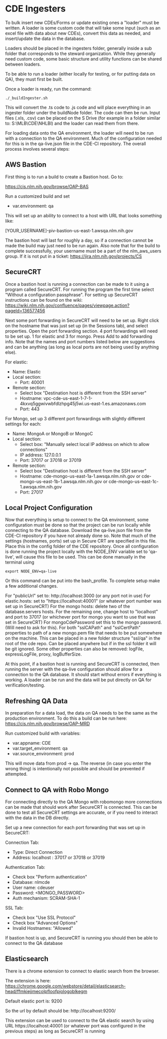# CDE Ingesters

To bulk insert new CDEs/Forms or update existing ones a "loader" must be written. A loader is some custom code that will take some input (such as an excel file with data about new CDEs), convert this data as needed, and insert/update the data in the database.  

Loaders should be placed in the ingesters folder, generally inside a sub folder that corresponds to the steward organization. While they generally need custom code, some basic structure and utility functions can be shared between loaders. 

To be able to run a loader (either locally for testing, or for putting data on QA), they must first be built.

Once a loader is ready, run the command:

```
./_buildIngester.sh 
```


This will convert the .ts code to .js code and will place everything in an ingester folder under the buildNode folder. The code can then be run. Input files (.xls, .csv) can be placed on the S Drive (for example in a folder similar to: S:\MLB\CDE\NHLBI) and the loader can read them from there. 

For loading data onto the QA environment, the loader will need to be run with a connection to the QA environment. Much of the configuration needed for this is in the qa-live.json file in the CDE-CI repository. The overall process involves several steps:

## AWS Bastion

First thing is to run a build to create a Bastion host. Go to: 

https://cis.nlm.nih.gov/browse/OAP-BAS

Run a customized build and set 

- var.environment: qa

This will set up an ability to connect to a host with URL that looks something like: 

[YOUR_USERNAME]-piv-bastion-us-east-1.awsqa.nlm.nih.gov

The bastion host will last for roughly a day, so if a connection cannot be made the build may just need to be run again. Also note that for the build to complete successfully, your username must be a part of the nlm_aws_users group. If it is not put in a ticket: https://jira.nlm.nih.gov/projects/CS

## SecureCRT

Once a bastion host is running a connection can be made to it using a program called SecureCRT. For running the program the first time select "Without a configuration passphrase". For setting up SecureCRT instructions can be found on the wiki: https://wiki.nlm.nih.gov/confluence/pages/viewpage.action?pageId=136577456

Next some port forwarding in SecureCRT will need to be set up. Right click on the hostname that was just set up (in the Sessions tab), and select properties. Open the port forwarding section. 4 port forwardings will need to be set up. 1 for elastic and 3 for mongo. Press Add to add forwarding info. Note that the names and port numbers listed below are suggestions and can be anything (as long as local ports are not being used by anything else).

For elastic: 

- Name: Elastic
- Local section:
    - Port: 40001
- Remote section: 
  - Select box "Destination host is different from the SSH server"
  - Hostname: vpc-cde-us-east-1-7-1-4kxvq5ggwivwbfdlzhpg45j5wi.us-east-1.es.amazonaws.com
  - Port: 443


For Mongo, set up 3 different port forwardings with slightly different settings for each:

- Name: MongoA or MongoB or MongoC
- Local section:
    - Select box: "Manually select local IP address on which to allow connections"
    - IP address: 127.0.0.1
    - Port: 37017 or 37018 or 37019
- Remote section:
    - Select box "Destination host is different from the SSH server"
    - Hostname: cde-mongo-us-east-1a-1.awsqa.nlm.nih.gov or cde-mongo-us-east-1b-1.awsqa.nlm.nih.gov or cde-mongo-us-east-1c-1.awsqa.nlm.nih.gov
    - Port: 27017


## Local Project Configuration

Now that everything is setup to connect to the QA environment, some configuration must be done so that the project can be run locally while connecting to the QA database. Download the qa-live.json file from the CDE-CI repository if you have not already done so. Note that much of the settings (hostnames, ports) set up in Secure CRT are specified in this file. Place this in the config folder of the CDE repository. Once all configuration is done running the project locally with the NODE_ENV variable set to 'qa-live', will cause this file to be used. This can be done manually in the terminal using 
```
export NODE_ENV=qa-live
```

Or this command can be put into the bash_profile. To complete setup make a few additional changes. 

For "publicUrl" set to: http://localhost:3000 (or any port not in use)
For elastic.hosts: set to "https://localhost:40001" (or whatever port number was set up in SecureCRT)
For the mongo hosts: delete two of the database.servers hosts. For the remaining one, change host to "localhost" and port to 37017 (or whichever port for mongo you want to use that was set in SecureCRT)
For mongoCdePassword set this to the mongo password. (Will need to ask for this).
For both "sslCAPath" and "sslCertPath" properties to path of a new mongo.pem file that needs to be put somewhere on the machine. This can be placed in a new folder structure "ssl/qa" in the root of the cde repo. Can be placed anywhere but if in the ssl folder it will be git ignored. Some other properties can also be removed: logFile, expressLogFile, proxy, logBufferSize.

At this point, if a bastion host is running and SecureCRT is connected, then running the server with the qa-live configuration should allow for a connection to the QA database. It should start without errors if everything is working. A loader can be run and the data will be put directly on QA for verification/testing.


## Refreshing QA Data

In preparation for a data load, the data on QA needs to be the same as the production environment. To do this a build can be run here: https://cis.nlm.nih.gov/browse/OAP-MRD

Run customized build with variables:
- var.appname: CDE
- var.target_environment: qa
- var.source_environment: prod

This will move data from prod -> qa. The reverse (in case you enter the wrong thing) is intentionally not possible and should be prevented if attempted. 


## Connect to QA with Robo Mongo

For connecting directly to the QA Mongo with robomongo more connections can be made that should work after SecureCRT is connected. This can be done to test all SecureCRT settings are accurate, or if you need to interact with the data in the DB directly.

Set up a new connection for each port forwarding that was set up in SecureCRT:

Connection Tab:
- Type: Direct Connection
- Address: localhost : 37017 or 37018 or 37019
    
Authentication Tab:
- Check box "Perform authentication"
- Database: nlmcde
- User name: cdeuser
- Password: <MONGO_PASSWORD>
- Auth mechanism: SCRAM-SHA-1

SSL Tab:
- Check box "Use SSL Protocol"
- Check box "Advanced Options"
- Invalid Hostnames: "Allowed"

If bastion host is up, and SecureCRT is running you should then be able to connect to the QA database


## Elasticsearch

There is a chrome extension to connect to elastic search from the browser. 

The extension is here: https://chrome.google.com/webstore/detail/elasticsearch-head/ffmkiejjmecolpfloofpjologoblkegm

Default elastic port is: 9200

So the url by default should be: http://localhost:9200/

This extension can be used to connect to the QA elastic search by using URL https://localhost:40001 (or whatever port was configured in the previous steps) as long as SecureCRT is running
